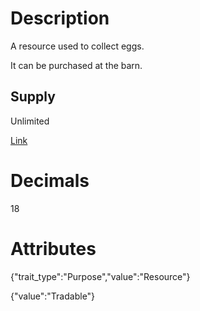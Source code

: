 # Description

A resource used to collect eggs.

It can be purchased at the barn.

## Supply

Unlimited

[Link](https://docs.sunflower-land.com/player-guides/raising-animals/chickens)

# Decimals

18

# Attributes

{"trait_type":"Purpose","value":"Resource"}

{"value":"Tradable"}
